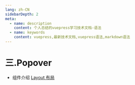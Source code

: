 ```yaml
---
lang: zh-CN
sidebarDepth: 2
meta:
  - name: description
    content: 个人总结的vuepress学习技术文档-语法
  - name: keywords
    content: vuepress,最新技术文档,vuepress语法,markdown语法
---
```


# 三.Popover

- 组件介绍
  [Layout 布局](https://element-plus.gitee.io/#/zh-CN/component/layout)